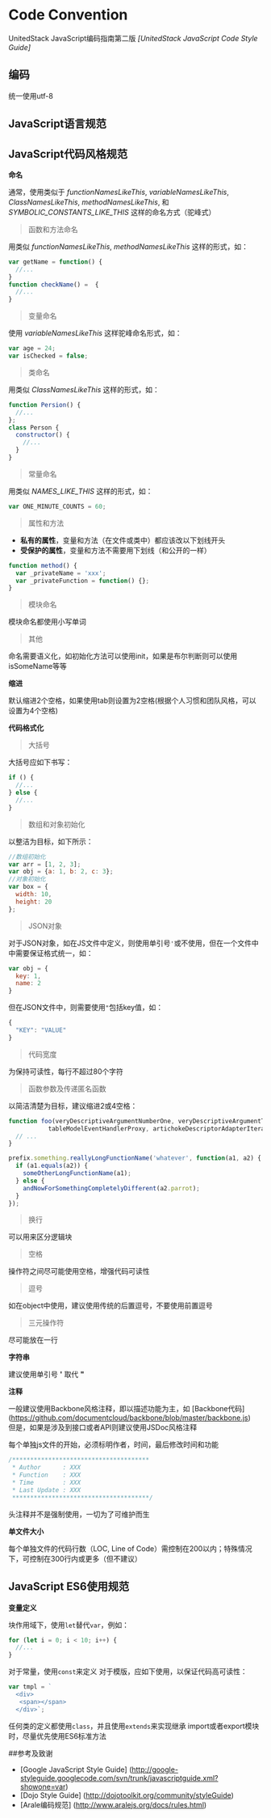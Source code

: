 Code Convention
==============

UnitedStack JavaScript编码指南第二版 *[UnitedStack JavaScript Code Style Guide]*

## 编码

统一使用utf-8

## JavaScript语言规范


## JavaScript代码风格规范

**命名**

通常，使用类似于 *functionNamesLikeThis*, *variableNamesLikeThis*, *ClassNamesLikeThis*, *methodNamesLikeThis*, 和 *SYMBOLIC_CONSTANTS_LIKE_THIS* 这样的命名方式（驼峰式）

> 函数和方法命名

  用类似 *functionNamesLikeThis*, *methodNamesLikeThis* 这样的形式，如：
  ```javascript
  var getName = function() {
    //...
  }
  function checkName() =  {
    //...
  }
  ```
  
> 变量命名

  使用 *variableNamesLikeThis* 这样驼峰命名形式，如：
  ```javascript
  var age = 24;
  var isChecked = false;
  ```

> 类命名

  用类似 *ClassNamesLikeThis* 这样的形式，如：
  ```javascript
  function Persion() {
    //...
  };
  class Person {
    constructor() {
      //...
    }
  }
  ```
  
> 常量命名

  用类似 *NAMES_LIKE_THIS* 这样的形式，如：
  ```javascript
  var ONE_MINUTE_COUNTS = 60;
  ```
  
> 属性和方法

  + __私有的属性__，变量和方法（在文件或类中）都应该改以下划线开头
  + __受保护的属性__，变量和方法不需要用下划线（和公开的一样）

  ```javascript
  function method() {
    var _privateName = 'xxx';
    var _privateFunction = function() {};
  }
  ```

> 模块命名

  模块命名都使用小写单词
  
> 其他

  命名需要语义化，如初始化方法可以使用init，如果是布尔判断则可以使用isSomeName等等

**缩进**

  默认缩进2个空格，如果使用tab则设置为2空格(根据个人习惯和团队风格，可以设置为4个空格)

**代码格式化**
  
> 大括号

  大括号应如下书写：
  ```javascript
  if () {
    //...
  } else {
    //...
  }
  ```

> 数组和对象初始化

  以整洁为目标，如下所示：
  ```javascript
  //数组初始化
  var arr = [1, 2, 3];
  var obj = {a: 1, b: 2, c: 3};
  //对象初始化
  var box = {
    width: 10,
    height: 20
  };
  ```
> JSON对象

 对于JSON对象，如在JS文件中定义，则使用单引号`'`或不使用，但在一个文件中中需要保证格式统一，如：
  ```javascript
  var obj = {
    key: 1,
    name: 2
  }
  ```
  但在JSON文件中，则需要使用`"`包括key值，如：
  ```javascript
  {
    "KEY": "VALUE"
  }
  ```

> 代码宽度
  
  为保持可读性，每行不超过80个字符
  
> 函数参数及传递匿名函数

  以简洁清楚为目标，建议缩进2或4空格：
  ```javascript
  function foo(veryDescriptiveArgumentNumberOne, veryDescriptiveArgumentTwo,
             tableModelEventHandlerProxy, artichokeDescriptorAdapterIterator) {
    // ...
  }
  
  prefix.something.reallyLongFunctionName('whatever', function(a1, a2) {
    if (a1.equals(a2)) {
      someOtherLongFunctionName(a1);
    } else {
      andNowForSomethingCompletelyDifferent(a2.parrot);
    }
  });
  ```
  
> 换行

  可以用来区分逻辑块

> 空格

  操作符之间尽可能使用空格，增强代码可读性
  
> 逗号

  如在object中使用，建议使用传统的后置逗号，不要使用前置逗号
  
> 三元操作符
  
  尽可能放在一行
  
**字符串**

  建议使用单引号 __'__ 取代 __"__
  
**注释**

  一般建议使用Backbone风格注释，即以描述功能为主，如 [Backbone代码] (https://github.com/documentcloud/backbone/blob/master/backbone.js)    
  但是，如果是涉及到接口或者API则建议使用JSDoc风格注释
  
  每个单独js文件的开始，必须标明作者，时间，最后修改时间和功能
  ```javascript
  /**************************************
   * Author      : XXX
   * Function    : XXX
   * Time        : XXX
   * Last Update : XXX
   **************************************/
  ```
  头注释并不是强制使用，一切为了可维护而生
  
**单文件大小**

  每个单独文件的代码行数（LOC, Line of Code）需控制在200以内；特殊情况下，可控制在300行内或更多（但不建议）
  
## JavaScript ES6使用规范

**变量定义**

  块作用域下，使用`let`替代`var`，例如：
  ```javascript
  for (let i = 0; i < 10; i++) {
    //...
  }
  ```
  对于常量，使用`const`来定义
  对于模版，应如下使用，以保证代码高可读性：
  ```javascript
  var tmpl = `
    <div>
     <span></span>
    </div>`;
  ```
  任何类的定义都使用`class`，并且使用`extends`来实现继承
  import或者export模块时，尽量优先使用ES6标准方法
 

##参考及致谢
* [Google JavaScript Style Guide] (http://google-styleguide.googlecode.com/svn/trunk/javascriptguide.xml?showone=var)
* [Dojo Style Guide] (http://dojotoolkit.org/community/styleGuide)
* [Arale编码规范] (http://www.aralejs.org/docs/rules.html)



